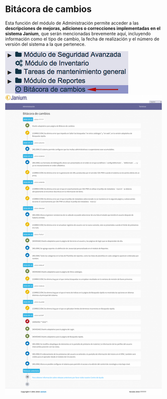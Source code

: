 # Bitácora de cambios

Esta función del módulo de Administración permite acceder a las **descripciones de mejoras, adiciones o correcciones implementadas en el sistema Janium**, que serán mencionadas brevemente aquí, incluyendo información como el tipo de cambio, la fecha de realización y el número de versión del sistema a la que pertenece.

![](Bitacora.png)
![](Bitacora2.png)